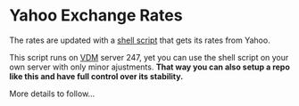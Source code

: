# Yahoo Exchange Rates

The rates are updated with a [shell script](https://github.com/ExchangeRates/Factory) that gets its rates from Yahoo.

This script runs on [VDM](https://www.vdm.io/) server 247, yet you can use the shell script on your own server with only minor ajustments. **That way you can also setup a repo like this and have full control over its stability.**

More details to follow...
